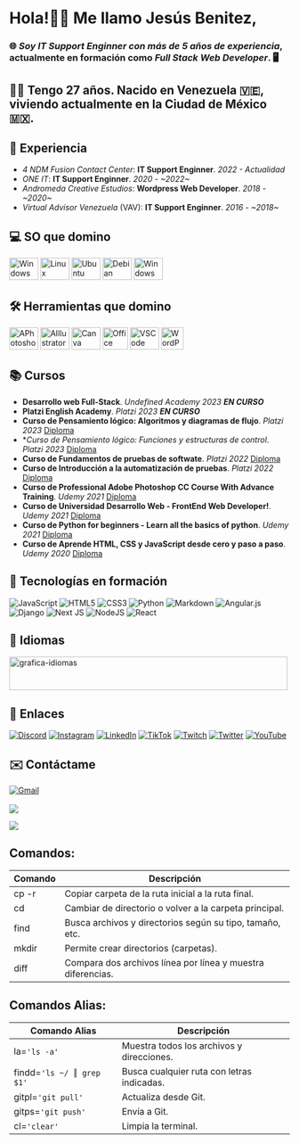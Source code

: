 # Hola!👋🏼 Me llamo **Jesús Benitez**,
### 🌐 _Soy **IT Support Enginner** con más de **5 años de experiencia**_, actualmente en formación como _**Full Stack Web Developer**_. 🖥
## 🧔🏻 Tengo **27 años**. Nacido en **Venezuela** 🇻🇪, viviendo actualmente en la **Ciudad de México** 🇲🇽.

## 💼 Experiencia
  + _4 NDM Fusion Contact Center_: **IT Support Enginner**. _2022 - Actualidad_
  + _ONE IT_: **IT Support Enginner**. _2020 - ~2022~_
  + _Andromeda Creative Estudios_: **Wordpress Web Developer**. _2018 - ~2020~_
  + _Virtual Advisor Venezuela_ (VAV): **IT Support Enginner**. _2016 - ~2018~_
  
## 💻 SO que domino
  <div>
    <img src="https://cdn.jsdelivr.net/gh/devicons/devicon/icons/windows8/windows8-original.svg" height="40" width="52" alt="Windows"/>
    <img src="https://cdn.jsdelivr.net/gh/devicons/devicon/icons/linux/linux-original.svg" height="40" width="52" alt="Linux"/>
    <img src="https://cdn.jsdelivr.net/gh/devicons/devicon/icons/ubuntu/ubuntu-plain.svg" height="40" width="52" alt="Ubuntu"/>
    <img src="https://cdn.jsdelivr.net/gh/devicons/devicon/icons/debian/debian-original.svg" height="40" width="52" alt="Debian"/>
    <img src="https://documents.zhaokaifeng.com/uploads/2021/10/12/708c4e2d8ca1d82beadc2bd4d1d89033c93824bbc82d15cad7c1df09011ffaa5.svg" height="40" width="52" alt="Windows"/>
  </div>

## 🛠️ Herramientas que domino
  <div>
    <img src="https://cdn.jsdelivr.net/gh/devicons/devicon/icons/photoshop/photoshop-plain.svg" height="40" width="52" alt="APhotoshop"/>
    <img src="https://cdn.jsdelivr.net/gh/devicons/devicon/icons/illustrator/illustrator-plain.svg" height="40" width="52" alt="AIllustrator"/>
    <img src="https://cdn.jsdelivr.net/gh/devicons/devicon/icons/canva/canva-original.svg" height="40" width="52" alt="Canva"/>
    <img src="https://cdn-icons-png.flaticon.com/512/732/732222.png" height="40" width="45" alt="Office"/>
    <img src="https://cdn.jsdelivr.net/gh/devicons/devicon/icons/vscode/vscode-original.svg" height="40" width="52" alt="VSCode"/>
    <img src="https://cdn-icons-png.flaticon.com/512/174/174881.png" height="40" width="40" alt="WordPress"/>
  </div>

## 📚 Cursos
  + **Desarrollo web Full-Stack**. _Undefined Academy 2023_  **_EN CURSO_**
  + **Platzi English Academy**. _Platzi 2023_  **_EN CURSO_**
  + **Curso de Pensamiento lógico: Algoritmos y diagramas de flujo**. _Platzi 2023_  [Diploma](https://drive.google.com/file/d/1dDPldDaZwrLrmV6tFhYS-YX-p47pCwQa/view?usp=sharing)
  + **Curso de *Pensamiento lógico: Funciones y estructuras de control**. _Platzi 2023_  [Diploma](https://drive.google.com/file/d/12FXnSw2xmaQZXGVPFOpCep3xlWceJijK/view?usp=sharing)
  + **Curso de Fundamentos de pruebas de softwate**. _Platzi 2022_ [Diploma](https://drive.google.com/file/d/1CVYKFFv9azeMLRl3iBf_ec8wL5azLYhw/view?usp=share_link)
  + **Curso de Introducción a la automatización de pruebas**. _Platzi 2022_  [Diploma](https://drive.google.com/file/d/1JJzJc2ISLaExQf-XONF2JtmwJ09ztdlC/view?usp=sharing)
  + **Curso de Professional Adobe Photoshop CC Course With Advance Training**. _Udemy 2021_  [Diploma](https://udemy-certificate.s3.amazonaws.com/image/UC-a09002c2-1ab8-4f94-83a1-ddb27b93351d.jpg?v=1623886478000)
  + **Curso de Universidad Desarrollo Web - FrontEnd Web Developer!**. _Udemy 2021_  [Diploma](https://udemy-certificate.s3.amazonaws.com/image/UC-624a393d-97f3-4689-aff3-5cc3a47f1cb5.jpg?v=1624294972000)
  + **Curso de Python for beginners - Learn all the basics of python**. _Udemy 2021_  [Diploma](https://udemy-certificate.s3.amazonaws.com/image/UC-eb4c839f-00b8-48f4-ac85-e09d7f86c1a1.jpg?v=1622734246000)
  + **Curso de Aprende HTML, CSS y JavaScript desde cero y paso a paso**. _Udemy 2020_  [Diploma](https://udemy-certificate.s3.amazonaws.com/image/UC-e05766f6-a80f-41c7-af80-0f740c15891d.jpg?v=1599865928000)

## 🚀 Tecnologías en formación
  ![JavaScript](https://img.shields.io/badge/javascript-%23323330.svg?style=for-the-badge&logo=javascript&logoColor=%23F7DF1E) 
  ![HTML5](https://img.shields.io/badge/html5-%23E34F26.svg?style=for-the-badge&logo=html5&logoColor=white) 
  ![CSS3](https://img.shields.io/badge/css3-%231572B6.svg?style=for-the-badge&logo=css3&logoColor=white) 
  ![Python](https://img.shields.io/badge/python-3670A0?style=for-the-badge&logo=python&logoColor=ffdd54) 
  ![Markdown](https://img.shields.io/badge/markdown-%23000000.svg?style=for-the-badge&logo=markdown&logoColor=white) 
  ![Angular.js](https://img.shields.io/badge/angular.js-%23E23237.svg?style=for-the-badge&logo=angularjs&logoColor=white) 
  ![Django](https://img.shields.io/badge/django-%23092E20.svg?style=for-the-badge&logo=django&logoColor=white) 
  ![Next JS](https://img.shields.io/badge/Next-black?style=for-the-badge&logo=next.js&logoColor=white) 
  ![NodeJS](https://img.shields.io/badge/node.js-6DA55F?style=for-the-badge&logo=node.js&logoColor=white) 
  ![React](https://img.shields.io/badge/react-%2320232a.svg?style=for-the-badge&logo=react&logoColor=%2361DAFB)

## 💬 Idiomas
  <div>
    <img src="https://lh3.googleusercontent.com/IUHtuEgwFC4wmnCdr1wPCeNNZFe-_i0dz9FpnDaV-oAE9-wRGP2TdEYHcLSfG8_coNPSTJL6pYeD_6y-8knWZNCIXCrm-53Y_4aaz1xX" height="60" width="500" alt="grafica-idiomas">
  </div>

## 🔗 Enlaces
  [![Discord](https://img.shields.io/badge/Discord-%237289DA.svg?logo=discord&logoColor=white)](https://discord.gg/IDKJesBen#9115)
  [![Instagram](https://img.shields.io/badge/Instagram-%23E4405F.svg?logo=Instagram&logoColor=white)](https://instagram.com/idkjesben)
  [![LinkedIn](https://img.shields.io/badge/LinkedIn-%230077B5.svg?logo=linkedin&logoColor=white)](https://linkedin.com/in/jesus-benite-z)
  [![TikTok](https://img.shields.io/badge/TikTok-%23000000.svg?logo=TikTok&logoColor=white)](https://tiktok.com/@idkjesben)
  [![Twitch](https://img.shields.io/badge/Twitch-%239146FF.svg?logo=Twitch&logoColor=white)](https://twitch.tv/idkjesben1)
  [![Twitter](https://img.shields.io/badge/Twitter-%231DA1F2.svg?logo=Twitter&logoColor=white)](https://twitter.com/idkjesben)
  [![YouTube](https://img.shields.io/badge/YouTube-%23FF0000.svg?logo=YouTube&logoColor=white)](https://youtube.com/@idkjesben)

## ✉️ Contáctame
  [![Gmail](https://raw.githubusercontent.com/maurodesouza/profile-readme-generator/master/src/assets/icons/social/gmail/default.svg)](mailto:jesusalbertobr95@gmail.com) 
  <br/>
  <br/>
  ![](https://quotes-github-readme.vercel.app/api?type=horizontal&theme=radical)

  ![](https://visitcount.itsvg.in/api?id=idkjesben&icon=0&color=0)

## Comandos:
  | Comando | Descripción                                                 |
  | ------  | ------                                                      |
  | cp -r   | Copiar carpeta de la ruta inicial a la ruta final.          |
  | cd      | Cambiar de directorio o volver a la carpeta principal.      |
  | find    | Busca archivos y directorios según su tipo, tamaño, etc.    |
  | mkdir   | Permite crear directorios (carpetas).                       |
  | diff    | Compara dos archivos línea por línea y muestra diferencias. |

## Comandos Alias:
  | Comando Alias                 | Descripción                                 |
  | ------                        | ------                                      |
  | la=```'ls -a'```              | Muestra todos los archivos y direcciones.   |
  | findd=```'ls ~/ ║ grep $1'``` | Busca cualquier ruta con letras indicadas.  |
  | gitpl=```'git pull'```        | Actualiza desde Git.                        |
  | gitps=```'git push'```        | Envía a Git.                                |
  | cl=```'clear'```              | Limpia la terminal.                         |
